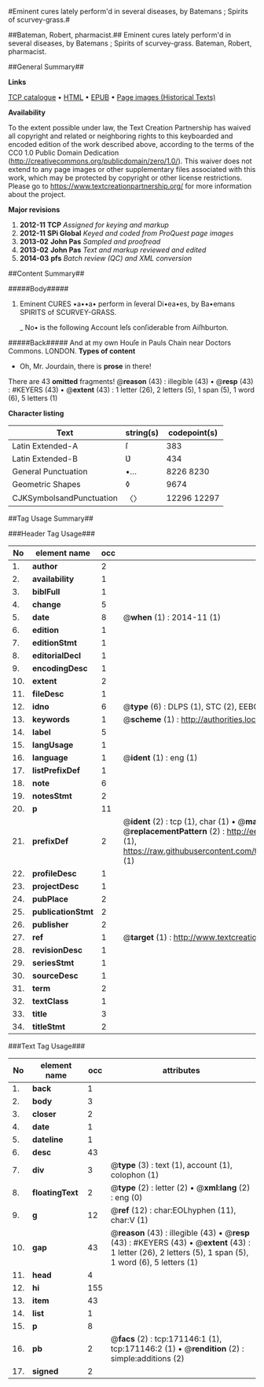 #Eminent cures lately perform'd in several diseases, by Batemans ; Spirits of scurvey-grass.#

##Bateman, Robert, pharmacist.##
Eminent cures lately perform'd in several diseases, by Batemans ; Spirits of scurvey-grass.
Bateman, Robert, pharmacist.

##General Summary##

**Links**

[TCP catalogue](http://www.ota.ox.ac.uk/tcp/)  • 
[HTML](http://tei.it.ox.ac.uk/tcp/Texts-HTML/free/A76/A76103.html)  • 
[EPUB](http://tei.it.ox.ac.uk/tcp/Texts-EPUB/free/A76/A76103.epub) • 
[Page images (Historical Texts)](https://historicaltexts.jisc.ac.uk/eebo-45097527e)

**Availability**

To the extent possible under law, the Text Creation Partnership has waived all copyright and related or neighboring rights to this keyboarded and encoded edition of the work described above, according to the terms of the CC0 1.0 Public Domain Dedication (http://creativecommons.org/publicdomain/zero/1.0/). This waiver does not extend to any page images or other supplementary files associated with this work, which may be protected by copyright or other license restrictions. Please go to https://www.textcreationpartnership.org/ for more information about the project.

**Major revisions**

1. __2012-11__ __TCP__ *Assigned for keying and markup*
1. __2012-11__ __SPi Global__ *Keyed and coded from ProQuest page images*
1. __2013-02__ __John Pas__ *Sampled and proofread*
1. __2013-02__ __John Pas__ *Text and markup reviewed and edited*
1. __2014-03__ __pfs__ *Batch review (QC) and XML conversion*

##Content Summary##

#####Body#####

1. Eminent CURES •a••a• perform in ſeveral Di•ea•es, by Ba•emans SPIRITS of SCURVEY-GRASS.

    _ No• is the following Account leſs conſiderable from Aiſhburton.

#####Back#####
And at my own Houſe in Pauls Chain near Doctors Commons. LONDON.
**Types of content**

  * Oh, Mr. Jourdain, there is **prose** in there!

There are 43 **omitted** fragments! 
 @__reason__ (43) : illegible (43)  •  @__resp__ (43) : #KEYERS (43)  •  @__extent__ (43) : 1 letter (26), 2 letters (5), 1 span (5), 1 word (6), 5 letters (1)

**Character listing**


|Text|string(s)|codepoint(s)|
|---|---|---|
|Latin Extended-A|ſ|383|
|Latin Extended-B|Ʋ|434|
|General Punctuation|•…|8226 8230|
|Geometric Shapes|◊|9674|
|CJKSymbolsandPunctuation|〈〉|12296 12297|

##Tag Usage Summary##

###Header Tag Usage###

|No|element name|occ|attributes|
|---|---|---|---|
|1.|__author__|2||
|2.|__availability__|1||
|3.|__biblFull__|1||
|4.|__change__|5||
|5.|__date__|8| @__when__ (1) : 2014-11 (1)|
|6.|__edition__|1||
|7.|__editionStmt__|1||
|8.|__editorialDecl__|1||
|9.|__encodingDesc__|1||
|10.|__extent__|2||
|11.|__fileDesc__|1||
|12.|__idno__|6| @__type__ (6) : DLPS (1), STC (2), EEBO-CITATION (1), OCLC (1), VID (1)|
|13.|__keywords__|1| @__scheme__ (1) : http://authorities.loc.gov/ (1)|
|14.|__label__|5||
|15.|__langUsage__|1||
|16.|__language__|1| @__ident__ (1) : eng (1)|
|17.|__listPrefixDef__|1||
|18.|__note__|6||
|19.|__notesStmt__|2||
|20.|__p__|11||
|21.|__prefixDef__|2| @__ident__ (2) : tcp (1), char (1)  •  @__matchPattern__ (2) : ([0-9\-]+):([0-9IVX]+) (1), (.+) (1)  •  @__replacementPattern__ (2) : http://eebo.chadwyck.com/downloadtiff?vid=$1&page=$2 (1), https://raw.githubusercontent.com/textcreationpartnership/Texts/master/tcpchars.xml#$1 (1)|
|22.|__profileDesc__|1||
|23.|__projectDesc__|1||
|24.|__pubPlace__|2||
|25.|__publicationStmt__|2||
|26.|__publisher__|2||
|27.|__ref__|1| @__target__ (1) : http://www.textcreationpartnership.org/docs/. (1)|
|28.|__revisionDesc__|1||
|29.|__seriesStmt__|1||
|30.|__sourceDesc__|1||
|31.|__term__|2||
|32.|__textClass__|1||
|33.|__title__|3||
|34.|__titleStmt__|2||


###Text Tag Usage###

|No|element name|occ|attributes|
|---|---|---|---|
|1.|__back__|1||
|2.|__body__|3||
|3.|__closer__|2||
|4.|__date__|1||
|5.|__dateline__|1||
|6.|__desc__|43||
|7.|__div__|3| @__type__ (3) : text (1), account (1), colophon (1)|
|8.|__floatingText__|2| @__type__ (2) : letter (2)  •  @__xml:lang__ (2) : eng (0)|
|9.|__g__|12| @__ref__ (12) : char:EOLhyphen (11), char:V (1)|
|10.|__gap__|43| @__reason__ (43) : illegible (43)  •  @__resp__ (43) : #KEYERS (43)  •  @__extent__ (43) : 1 letter (26), 2 letters (5), 1 span (5), 1 word (6), 5 letters (1)|
|11.|__head__|4||
|12.|__hi__|155||
|13.|__item__|43||
|14.|__list__|1||
|15.|__p__|8||
|16.|__pb__|2| @__facs__ (2) : tcp:171146:1 (1), tcp:171146:2 (1)  •  @__rendition__ (2) : simple:additions (2)|
|17.|__signed__|2||
